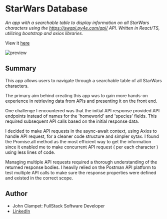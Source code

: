 # StarWars Database

*An app with a searchable table to display information on all StarWars characters using the https://swapi.py4e.com/api/ API. Written in React/TS, utilizing bootstrap and axios libraries.*

View it [here]('')

![preview]('src/assets/img/img_app_preview.png')

## Summary
This app allows users to navigate through a searchable table of all StarWars characters.

The primary aim behind creating this app was to gain more hands-on experience in retrieving data from APIs and presenting it on the front end.

One challenge I encountered was that the initial API response provided API endpoints instead of names for the 'homeworld' and 'species' fields. This required subsequent API calls based on the initial response data.

I decided to make API requests in the async-await context, using Axios to handle API request, for a cleaner code structure and simpler sytax. I found the Promise.all method as the most efficient way to get the information since it enabled me to make concurrent API request ( per each character ) using less lines of code. 

Managing multiple API requests required a thorough understanding of the returned response bodies. I heavily relied on the Postman API platform to test multiple API calls to make sure the response properties were defined and existed in the correct scope.

## Author
- John Clampet: FullStack Software Developer
- [LinkedIn](https://www.linkedin.com/in/john-clampet-264007122/)